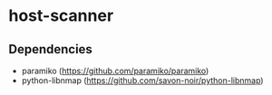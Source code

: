 # host-scanner


## Dependencies
* paramiko (https://github.com/paramiko/paramiko)
* python-libnmap (https://github.com/savon-noir/python-libnmap)